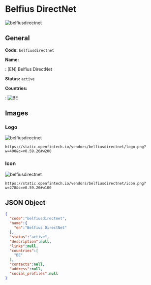
# Belfius DirectNet 
![belfiusdirectnet](https://static.openfintech.io/vendors/belfiusdirectnet/logo.png?w=400&c=v0.59.26#w200)  

## General 
 
**Code:** `belfiusdirectnet` 
 
**Name:** 
 
:	[EN] Belfius DirectNet 
 
**Status:** `active` 
 
 
**Countries:** 
 
:	![BE](https://cdnjs.cloudflare.com/ajax/libs/flag-icon-css/3.3.0/flags/4x3/be.svg#w24)  

## Images 

### Logo 
 
![belfiusdirectnet](https://static.openfintech.io/vendors/belfiusdirectnet/logo.png?w=400&c=v0.59.26#w200)  

```
https://static.openfintech.io/vendors/belfiusdirectnet/logo.png?w=400&c=v0.59.26#w200
```  

### Icon 
 
![belfiusdirectnet](https://static.openfintech.io/vendors/belfiusdirectnet/icon.png?w=278&c=v0.59.26#w100)  

```
https://static.openfintech.io/vendors/belfiusdirectnet/icon.png?w=278&c=v0.59.26#w100
```  

## JSON Object 

```json
{
  "code":"belfiusdirectnet",
  "name":{
    "en":"Belfius DirectNet"
  },
  "status":"active",
  "description":null,
  "links":null,
  "countries":[
    "BE"
  ],
  "contacts":null,
  "address":null,
  "social_profiles":null
}
```  
